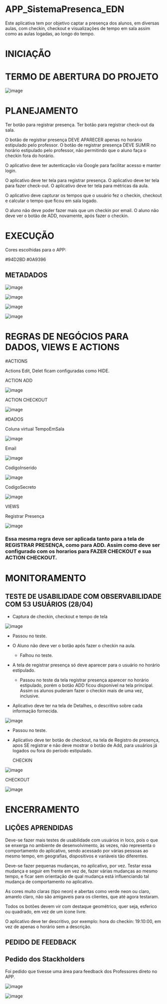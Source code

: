 # APP_SistemaPresenca_EDN

Este aplicativa tem por objetivo captar a presença dos alunos, em diversas aulas, com checkin, checkout e visualizações de tempo em sala assim como as aulas logadas, ao longo do tempo.

<h1> INICIAÇÃO </h1>

# TERMO DE ABERTURA DO PROJETO 

![image](https://github.com/user-attachments/assets/58d0730d-ac0c-4a0f-b130-362be9b58964)


<h1> PLANEJAMENTO </h1>

Ter botão para registrar presença. 
Ter botão para registrar check-out da sala. 

O botão de registrar presença DEVE APARECER  apenas no  horário estipulado pelo professor.
O botão de registrar presença DEVE SUMIR no  horário estipulado pelo professor, não permitindo que o aluno faça o checkin fora do horário.

O aplicativo deve ter autenticação via Google para facilitar acesso e manter login. 

O aplicativo deve ter tela para registrar presença. 
O aplicativo deve ter tela para fazer check-out. 
O aplicativo deve ter tela para métricas da aula. 

O aplicativo deve capturar os tempos que o usuário fez o checkin, checkout e calcular o tempo que ficou em sala logado. 

O aluno não deve poder fazer mais que um checkin por email. 
O aluno não deve ver o botão de ADD, novamente,  após fazer o checkin.

<h1> EXECUÇÃO </h1>

Cores escolhidas para o APP:

#94D2BD
#0A9396

<h2> METADADOS </h2>

![image](https://github.com/user-attachments/assets/4a2d8b67-e069-42df-abfa-90cb0142cf45)

![image](https://github.com/user-attachments/assets/6a581340-cbe3-40b0-b701-36553bfae098)

![image](https://github.com/user-attachments/assets/28571c5a-d7fa-40e9-9b4c-e6377f106877)

![image](https://github.com/user-attachments/assets/013a8756-8613-47a3-8222-8506131fc662)

<H1> REGRAS DE NEGÓCIOS PARA DADOS, VIEWS E ACTIONS </H1>
#ACTIONS

Actions Edit, Delet ficam configuradas como HIDE.

ACTION ADD

![image](https://github.com/user-attachments/assets/62426926-bae7-42db-b724-95012d06cc54)

ACTION CHECKOUT

![image](https://github.com/user-attachments/assets/24fd6f32-9516-43dd-9c9c-c1208caf18df)

#DADOS

Coluna virtual TempoEmSala

![image](https://github.com/user-attachments/assets/5adbf5ee-524e-4652-84dd-581556dcad39)

Email

![image](https://github.com/user-attachments/assets/59b23e46-b7fe-4f0a-8eba-5a067f0e6954)

CodigoInserido

![image](https://github.com/user-attachments/assets/141de76a-1e99-4df3-b08f-d103aacdda65)

CodigoSecreto

![image](https://github.com/user-attachments/assets/2c7dbd65-e7b9-4c6f-bb4e-d3e2a49d70ca)

VIEWS

Registrar Presença

![image](https://github.com/user-attachments/assets/2e0af59b-91b9-42e5-984e-13ea49aa20c8)


<h3> Essa mesma regra deve ser aplicada tanto para a tela de REGISTRAR PRESENÇA, como para ADD. Assim como deve ser configurado com os horarios para FAZER CHECKOUT  e sua ACTION CHECKOUT. </h3>




<h1> MONITORAMENTO </h1>

TESTE DE USABILIDADE COM OBSERVABILIDADE COM 53 USUÁRIOS (28/04)
---
- Captura de checkin, checkout e tempo de tela
  
![image](https://github.com/user-attachments/assets/a3912324-5971-4611-b136-361990c3bd3e)

* Passou no teste. 

- O Aluno não deve ver o botão após fazer o checkin na aula.
  * Falhou no teste.
 
- A tela de registrar presença só deve aparecer para o usuário no horário estipulado.
  * Passou no teste da tela registrar presença aparecer no horário estipulado, porém o botão ADD ficou disponível na tela principal. Assim os alunos puderam fazer o checkin mais de uma vez, inclusive.

- Aplicativo deve ter na tela de Detalhes, o descritivo sobre cada informação fornecida.
  
![image](https://github.com/user-attachments/assets/2d6970d9-5f50-4cd7-bd39-dc8b96b1e5a8)

* Passou no teste.

- Aplicativo deve ter botão de checkout, na tela de Registro de presença, apos SE registrar e não deve mostrar o botão de Add, para usuários já logados ou fora do período estipulado.
  
  CHECKIN
  
![image](https://github.com/user-attachments/assets/c9016b86-6536-412e-a512-1d72f119104b)

CHECKOUT

![image](https://github.com/user-attachments/assets/d02d6e17-05b3-421f-85de-ed74f2157c3f)

    
<h1> ENCERRAMENTO </h1>

LIÇÕES APRENDIDAS
---
Deve-se fazer mais testes de usabilidade com usuários in loco, pois o que se enxerga no ambiente de desenvolvimento, às vezes, não representa o comportamento do aplicativo, sendo acessado por várias pessoas ao mesmo tempo, em geografias, dispositivos e variáveis tão diferentes. 

Deve-se fazer pequenas mudanças, no aplicativo, por vez. Testar essa mudança e seguir em frente em vez de, fazer várias mudanças ao mesmo tempo, e ficar sem orientação de qual mudança está influenciando tal mudança de comportamento no aplicativo. 

As cores muito claras (tipo neon) e abertas como verde neon ou claro, amarelo claro, não são amigaveis para os clientes, que até agora testaram. 

Todos os botões devem vir com destaque geométrico, quer seja, esferico ou quadrado, em vez de um ícone livre. 

O aplicativo deve ter descritivo, por exemplo: hora do checkin: 19:10:00, em vez de apenas o horário sem a descrição. 

<h2> PEDIDO DE FEEDBACK</h2>

Pedido dos Stackholders
---
Foi pedido que tivesse uma área para feedback dos Professores direto no APP. 

![image](https://github.com/user-attachments/assets/62f53c10-52d6-4f11-abd0-27d662f22177)

![image](https://github.com/user-attachments/assets/e9712e76-bc02-4b82-8b32-c30753079826)


